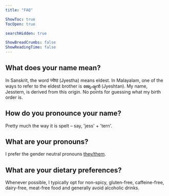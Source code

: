 ```yaml
---
title: "FAQ"

ShowToc: true
TocOpen: true

searchHidden: true

ShowBreadCrumbs: false
ShowReadingTime: false
---
```


## What does your name mean? 

In Sanskrit, the word ज्येष्ठ (Jyestha) means eldest. In Malayalam, one of the ways to refer to the eldest brother is ജ്യേഷ്ടന്‍ (Jyeshtan). My name, Jesstern, is derived from this origin. No points for guessing what my birth order is. 

## How do you pronounce your name?

Pretty much the way it is spelt – say, 'jess' + 'tern'. 

## What are your pronouns? 

I prefer the gender neutral pronouns [they/them](https://pronoun.is/they/).

## What are your dietary preferences? 

Whenever possible, I typically opt for non-spicy, gluten-free, caffeine-free, dairy-free, meat-free food and generally avoid alcoholic drinks. 
